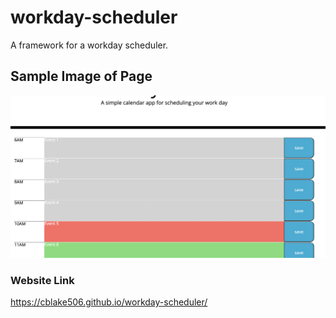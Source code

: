 # workday-scheduler
A framework for a workday scheduler.

## Sample Image of Page
![An image of the page created.](./assets/example-image.png)

### Website Link
https://cblake506.github.io/workday-scheduler/
